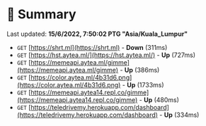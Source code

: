 # 📖 Summary
Last updated: **15/6/2022, 7:50:02 PTG "Asia/Kuala_Lumpur"**

- `GET` [https://shrt.ml](https://shrt.ml) - **Down** (311ms)
- `GET` [https://hst.aytea.ml/](https://hst.aytea.ml/) - **Up** (727ms)
- `GET` [https://memeapi.aytea.ml/gimme](https://memeapi.aytea.ml/gimme) - **Up** (386ms)
- `GET` [https://color.aytea.ml/4b31d6.png](https://color.aytea.ml/4b31d6.png) - **Up** (1733ms)
- `GET` [https://memeapi.aytea14.repl.co/gimme](https://memeapi.aytea14.repl.co/gimme) - **Up** (480ms)
- `GET` [https://teledrivemy.herokuapp.com/dashboard](https://teledrivemy.herokuapp.com/dashboard) - **Up** (334ms)
